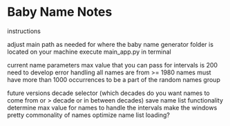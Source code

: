 # Baby Name Notes
instructions

adjust main path as needed for where the baby name generator folder is located on your machine
execute main_app.py in terminal

current name parameters
max value that you can pass for intervals is 200
	need to develop error handling
all names are from >= 1980
names must have more than 1000 occurrences to be a part of the random names group

future versions
decade selector (which decades do you want names to come from or > decade or in between decades)
save name list functionality
determine max value for names to handle the intervals
make the windows pretty
commonality of names
optimize name list loading?
